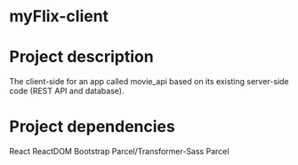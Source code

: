 # myFlix-client
# Project description
The client-side for an app called movie_api based on its existing server-side code (REST API and database).

# Project dependencies
React
ReactDOM
Bootstrap
Parcel/Transformer-Sass
Parcel
